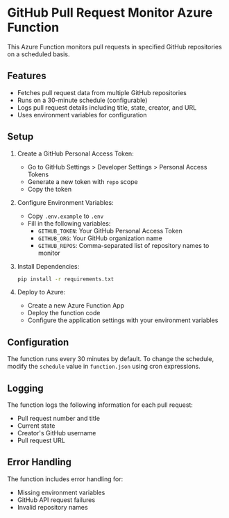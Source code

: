 # GitHub Pull Request Monitor Azure Function

This Azure Function monitors pull requests in specified GitHub repositories on a scheduled basis.

## Features

- Fetches pull request data from multiple GitHub repositories
- Runs on a 30-minute schedule (configurable)
- Logs pull request details including title, state, creator, and URL
- Uses environment variables for configuration

## Setup

1. Create a GitHub Personal Access Token:
   - Go to GitHub Settings > Developer Settings > Personal Access Tokens
   - Generate a new token with `repo` scope
   - Copy the token

2. Configure Environment Variables:
   - Copy `.env.example` to `.env`
   - Fill in the following variables:
     - `GITHUB_TOKEN`: Your GitHub Personal Access Token
     - `GITHUB_ORG`: Your GitHub organization name
     - `GITHUB_REPOS`: Comma-separated list of repository names to monitor

3. Install Dependencies:
   ```bash
   pip install -r requirements.txt
   ```

4. Deploy to Azure:
   - Create a new Azure Function App
   - Deploy the function code
   - Configure the application settings with your environment variables

## Configuration

The function runs every 30 minutes by default. To change the schedule, modify the `schedule` value in `function.json` using cron expressions.

## Logging

The function logs the following information for each pull request:
- Pull request number and title
- Current state
- Creator's GitHub username
- Pull request URL

## Error Handling

The function includes error handling for:
- Missing environment variables
- GitHub API request failures
- Invalid repository names 